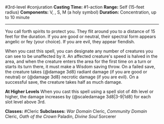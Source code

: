 #3rd-level #conjuration
**Casting Time:** #1-action
**Range:** Self (15-feet radius)
**Components:** V, , S, M (a holy symbol)
**Duration:** Concentration, up to 10 minute

---

You call forth spirits to protect you. They flit around you to a distance of 15 feet for the duration. If you are good or neutral, their spectral form appears angelic or fey (your choice). If you are evil, they appear fiendish.

When you cast this spell, you can designate any number of creatures you can see to be unaffected by it. An affected creature's speed is halved in the area, and when the creature enters the area for the first time on a turn or starts its turn there, it must make a Wisdom saving throw. On a failed save, the creature takes {@damage 3d8} radiant damage (if you are good or neutral) or {@damage 3d8} necrotic damage (if you are evil). On a successful save, the creature takes half as much damage.

**At Higher Levels**
When you cast this spell using a spell slot of 4th level or higher, the damage increases by {@scaledamage 3d8|3-9|1d8} for each slot level above 3rd.

**Classes:** #Cleric
**Subclasses:** *War Domain* Cleric, *Community Domain* Cleric, *Oath of the Crown* Paladin, *Divine Soul* Sorcerer
